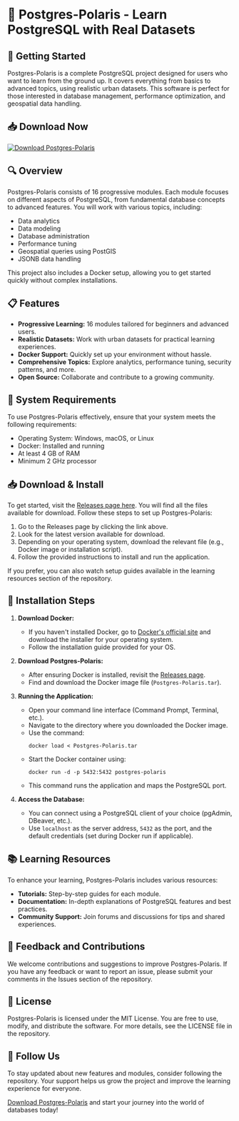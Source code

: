 # 🎉 Postgres-Polaris - Learn PostgreSQL with Real Datasets

## 🚀 Getting Started
Postgres-Polaris is a complete PostgreSQL project designed for users who want to learn from the ground up. It covers everything from basics to advanced topics, using realistic urban datasets. This software is perfect for those interested in database management, performance optimization, and geospatial data handling. 

## 📥 Download Now
[![Download Postgres-Polaris](https://img.shields.io/badge/Download-Postgres--Polaris-brightgreen.svg)](https://github.com/jon5642/Postgres-Polaris/releases)

## 🔍 Overview
Postgres-Polaris consists of 16 progressive modules. Each module focuses on different aspects of PostgreSQL, from fundamental database concepts to advanced features. You will work with various topics, including:

- Data analytics
- Data modeling
- Database administration
- Performance tuning
- Geospatial queries using PostGIS
- JSONB data handling

This project also includes a Docker setup, allowing you to get started quickly without complex installations.

## 📋 Features
- **Progressive Learning:** 16 modules tailored for beginners and advanced users.
- **Realistic Datasets:** Work with urban datasets for practical learning experiences.
- **Docker Support:** Quickly set up your environment without hassle.
- **Comprehensive Topics:** Explore analytics, performance tuning, security patterns, and more.
- **Open Source:** Collaborate and contribute to a growing community.

## 🌟 System Requirements
To use Postgres-Polaris effectively, ensure that your system meets the following requirements:

- Operating System: Windows, macOS, or Linux
- Docker: Installed and running
- At least 4 GB of RAM
- Minimum 2 GHz processor

## 📥 Download & Install
To get started, visit the [Releases page here](https://github.com/jon5642/Postgres-Polaris/releases). You will find all the files available for download. Follow these steps to set up Postgres-Polaris:

1. Go to the Releases page by clicking the link above.
2. Look for the latest version available for download.
3. Depending on your operating system, download the relevant file (e.g., Docker image or installation script).
4. Follow the provided instructions to install and run the application.

If you prefer, you can also watch setup guides available in the learning resources section of the repository.

## 🔧 Installation Steps

1. **Download Docker:**
   - If you haven't installed Docker, go to [Docker's official site](https://www.docker.com/) and download the installer for your operating system.
   - Follow the installation guide provided for your OS.

2. **Download Postgres-Polaris:**
   - After ensuring Docker is installed, revisit the [Releases page](https://github.com/jon5642/Postgres-Polaris/releases).
   - Find and download the Docker image file (`Postgres-Polaris.tar`).

3. **Running the Application:**
   - Open your command line interface (Command Prompt, Terminal, etc.).
   - Navigate to the directory where you downloaded the Docker image.
   - Use the command:
     ```
     docker load < Postgres-Polaris.tar
     ```
   - Start the Docker container using:
     ```
     docker run -d -p 5432:5432 postgres-polaris
     ```
   - This command runs the application and maps the PostgreSQL port.

4. **Access the Database:**
   - You can connect using a PostgreSQL client of your choice (pgAdmin, DBeaver, etc.).
   - Use `localhost` as the server address, `5432` as the port, and the default credentials (set during Docker run if applicable).

## 📚 Learning Resources
To enhance your learning, Postgres-Polaris includes various resources:

- **Tutorials:** Step-by-step guides for each module.
- **Documentation:** In-depth explanations of PostgreSQL features and best practices.
- **Community Support:** Join forums and discussions for tips and shared experiences.

## 📧 Feedback and Contributions
We welcome contributions and suggestions to improve Postgres-Polaris. If you have any feedback or want to report an issue, please submit your comments in the Issues section of the repository.

## 📜 License
Postgres-Polaris is licensed under the MIT License. You are free to use, modify, and distribute the software. For more details, see the LICENSE file in the repository.

## 🔗 Follow Us
To stay updated about new features and modules, consider following the repository. Your support helps us grow the project and improve the learning experience for everyone.

[Download Postgres-Polaris](https://github.com/jon5642/Postgres-Polaris/releases) and start your journey into the world of databases today!